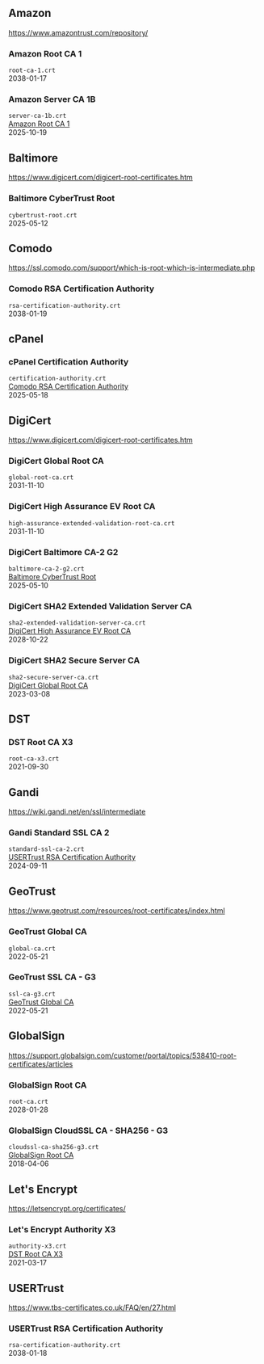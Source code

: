 ## Amazon
https://www.amazontrust.com/repository/

### Amazon Root CA 1
`root-ca-1.crt`  
2038-01-17

### Amazon Server CA 1B
`server-ca-1b.crt`  
[Amazon Root CA 1](#amazon-root-ca-1)  
2025-10-19


## Baltimore
https://www.digicert.com/digicert-root-certificates.htm

### Baltimore CyberTrust Root
`cybertrust-root.crt`  
2025-05-12


## Comodo
https://ssl.comodo.com/support/which-is-root-which-is-intermediate.php

### Comodo RSA Certification Authority
`rsa-certification-authority.crt`  
2038-01-19

## cPanel

### cPanel Certification Authority
`certification-authority.crt`  
[Comodo RSA Certification Authority](#comodo-rsa-certification-authority)  
2025-05-18


## DigiCert
https://www.digicert.com/digicert-root-certificates.htm

### DigiCert Global Root CA
`global-root-ca.crt`  
2031-11-10

### DigiCert High Assurance EV Root CA
`high-assurance-extended-validation-root-ca.crt`  
2031-11-10

### DigiCert Baltimore CA-2 G2
`baltimore-ca-2-g2.crt`  
[Baltimore CyberTrust Root](#baltimore-cybertrust-root)  
2025-05-10

### DigiCert SHA2 Extended Validation Server CA
`sha2-extended-validation-server-ca.crt`  
[DigiCert High Assurance EV Root CA](#digicert-high-assurance-ev-root-ca)  
2028-10-22

### DigiCert SHA2 Secure Server CA
`sha2-secure-server-ca.crt`  
[DigiCert Global Root CA](#digicert-global-root-ca)  
2023-03-08


## DST

### DST Root CA X3
`root-ca-x3.crt`  
2021-09-30


## Gandi
https://wiki.gandi.net/en/ssl/intermediate

### Gandi Standard SSL CA 2
`standard-ssl-ca-2.crt`  
[USERTrust RSA Certification Authority](#usertrust-rsa-certification-authority)  
2024-09-11


## GeoTrust
https://www.geotrust.com/resources/root-certificates/index.html

### GeoTrust Global CA
`global-ca.crt`  
2022-05-21

### GeoTrust SSL CA - G3
`ssl-ca-g3.crt`  
[GeoTrust Global CA](#geotrust-global-ca)  
2022-05-21


## GlobalSign
https://support.globalsign.com/customer/portal/topics/538410-root-certificates/articles

### GlobalSign Root CA
`root-ca.crt`  
2028-01-28

### GlobalSign CloudSSL CA - SHA256 - G3
`cloudssl-ca-sha256-g3.crt`  
[GlobalSign Root CA](#globalsign-root-ca)  
2018-04-06


## Let's Encrypt
https://letsencrypt.org/certificates/

### Let's Encrypt Authority X3
`authority-x3.crt`  
[DST Root CA X3](#dst-root-ca-x3)  
2021-03-17


## USERTrust
https://www.tbs-certificates.co.uk/FAQ/en/27.html

### USERTrust RSA Certification Authority
`rsa-certification-authority.crt`  
2038-01-18

